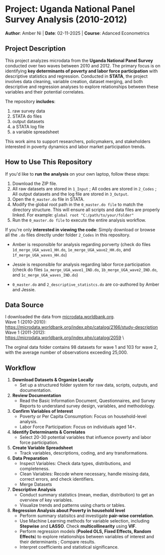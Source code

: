 # Project: Uganda National Panel Survey Analysis (2010-2012) 
**Author**: Amber Ni 
| **Date**: 02-11-2025 | **Course**: Adanced Econometrics 

## Project Description
This project analyzes microdata from the **Uganda National Panel Survey** conducted over two waves between 2010 and 2012. The primary focus is on identifying **key determinants of poverty and labor force participation** with descriptive statistics and regression. Conducted in **STATA**, the project involves data cleaning, variable creation, dataset merging, and both descriptive and regression analyses to explore relationships between these variables and their potential correlates. 

The repository **includes**: 
1. raw survey data
2. STATA do files
3. output datasets
4. a STATA log file
5. a variable spreadsheet

This work aims to support researchers, policymakers, and stakeholders interested in poverty dynamics and labor market participation trends.

## How to Use This Repository

If you'd like to **run the analysis** on your own laptop, follow these steps:
   1. Download the ZIP file.
   2. All raw datasets are stored in `1_Input` ; All codes are stored in `2_Codes` ; All output datasets and the log file are stored in `3_Output`.
   4. Open the `0_master.do` file in STATA.
   5. Modify the global root path in the `0_master.do file` to match the directory structure. This will ensure all scripts and data files are properly linked. For example:
      ```global root "C:/path/to/your/folder"```
   6. Run the `0_master.do file` to execute the entire analysis workflow.

If you're only **interested in viewing the code**: Simply download or browse all the `.do` files directly under folder `2_Codes` in this repository.

- Amber is responsible for analysis regarding porverty (check do files `1d_merge_UGA_wave1_HH.do`, `1e_merge_UGA_wave2_HH.do`, and `1f_merge_UGA_waves_HH.do`) 
* Jessie is responsible for analysis regarding labor force participation (check do files `1a_merge_UGA_wave1_IND.do`, `1b_merge_UGA_wave2_IND.do`, and `1c_merge_UGA_waves_IND.do`) 
+ `0_master.do` and `2_descriptive_statistcs.do` are co-authored by Amber and Jessie.

## Data Source 
I downloaded the data from [microdata.worldbank.org](https://microdata.worldbank.org/index.php/home). \
Wave 1 (2010-2010): https://microdata.worldbank.org/index.php/catalog/2166/study-description \
Wave 1 (2011-2012): https://microdata.worldbank.org/index.php/catalog/2059 \

The orginal data folder contains 98 datasets for wave 1 and 103 for wave 2, with the average number of observations exceeding 25,000.

## Workflow
1. **Download Datasets & Organize Locally** 
   - Set up a structured folder system for raw data, scripts, outputs, and documentation.
2. **Review Documentation** 
   - Read the Basic Information Document, Questionnaires, and Survey Reports to understand survey design, variables, and methodology.
3. **Confirm Variables of Interest** 
   - Poverty or Per Capita Consumption: Focus on household-level analysis. 
   - Labor Force Participation: Focus on individuals aged 14+.
4. **Identify Determinants & Correlates** 
   - Select 20-30 potential variables that influence poverty and labor force participation.
5. **Create Variable Spreadsheet** 
   - Track variables, descriptions, coding, and any transformations.
6. **Data Preparation** 
   - Inspect Variables: Check data types, distributions, and completeness. 
   - Clean Variables: Recode where necessary, handle missing data, correct errors, and check identifiers. 
   - Merge Datasets
7. **Descriptive Analysis** 
   - Conduct summary statistics (mean, median, distribution) to get an overview of key variables. 
   - Visualize trends and patterns using charts or tables.
8. **Regression Analysis about Poverty in household level** 
   - Perform summary statisitcs and investigate **pair-wise correlation**. 
   - Use Machine Learning methods for variable selection, including **Stepwise** and **LASSO**. Check **multicollinearity** using **VIF**. 
   - Perform regression models (**Pooled OLS, Fixed Effects, Random Effects**) to explore relationships between variables of interest and their determinants ; Compare results. 
   - Interpret coefficients and statistical significance.


